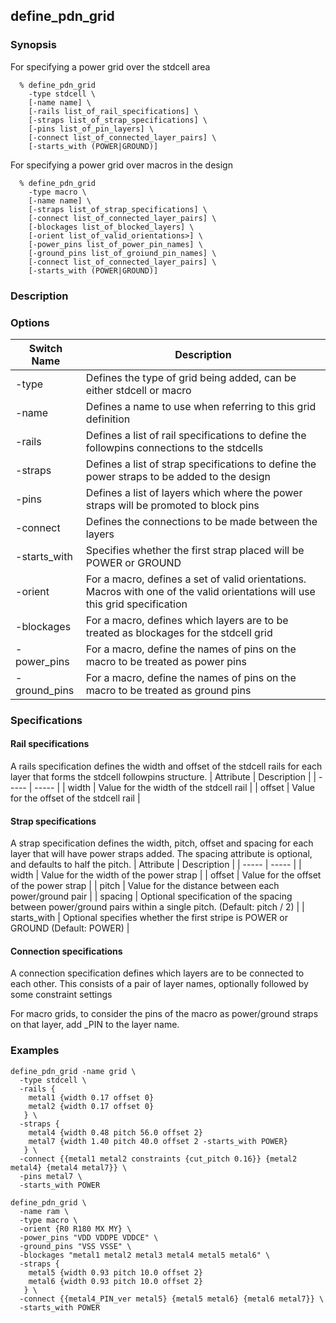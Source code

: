 ## define_pdn_grid

### Synopsis
For specifying a power grid over the stdcell area
```
  % define_pdn_grid
    -type stdcell \
    [-name name] \
    [-rails list_of_rail_specifications] \
    [-straps list_of_strap_specifications] \
    [-pins list_of_pin_layers] \
    [-connect list_of_connected_layer_pairs] \
    [-starts_with (POWER|GROUND)]    
```
For specifying a power grid over macros in the design
```
  % define_pdn_grid
    -type macro \
    [-name name] \
    [-straps list_of_strap_specifications] \
    [-connect list_of_connected_layer_pairs] \
    [-blockages list_of_blocked_layers] \
    [-orient list_of_valid_orientations>] \
    [-power_pins list_of_power_pin_names] \
    [-ground_pins list_of_groiund_pin_names] \
    [-connect list_of_connected_layer_pairs] \
    [-starts_with (POWER|GROUND)]    
```

### Description

### Options

| Switch Name | Description |
| ----- | ----- |
| -type | Defines the type of grid being added, can be either stdcell or macro|
| -name | Defines a name to use when referring to this grid definition |
| -rails | Defines a list of rail specifications to define the followpins connections to the stdcells |
| -straps | Defines a list of strap specifications to define the power straps to be added to the design |
| -pins | Defines a list of layers which where the power straps will be promoted to block pins |
| -connect | Defines the connections to be made between the layers |
| -starts_with | Specifies whether the first strap placed will be POWER or GROUND |
| -orient | For a macro, defines a set of valid orientations. Macros with one of the valid orientations will use this grid specification |
| -blockages | For a macro, defines which layers are to be treated as blockages for the stdcell grid |
| -power_pins | For a macro, define the names of pins on the macro to be treated as power pins |
| -ground_pins | For a macro, define the names of pins on the macro to be treated as ground pins |


### Specifications

#### Rail specifications
A rails specification defines the width and offset of the stdcell rails for each layer that forms the stdcell followpins structure.
| Attribute | Description |
| ----- | ----- |
| width | Value for the width of the stdcell rail |
| offset | Value for the offset of the stdcell rail |

#### Strap specifications
A strap specification defines the width, pitch, offset and spacing for each layer that will have power straps added. The spacing attribute is optional, and defaults to half the pitch.
| Attribute | Description |
| ----- | ----- |
| width | Value for the width of the power strap |
| offset | Value for the offset of the power strap |
| pitch | Value for the distance between each power/ground pair |
| spacing | Optional specification of the spacing between power/ground pairs within a single pitch. (Default: pitch / 2) |
| starts_with | Optional specifies whether the first stripe is POWER or GROUND (Default: POWER) |

#### Connection specifications
A connection specification defines which layers are to be connected to each other. This consists of a pair of layer names, optionally followed by some constraint settings

For macro grids, to consider the pins of the macro as power/ground straps on that layer, add _PIN to the layer name.

### Examples
```
define_pdn_grid -name grid \
  -type stdcell \
  -rails {
    metal1 {width 0.17 offset 0}
    metal2 {width 0.17 offset 0}
   } \
  -straps {
    metal4 {width 0.48 pitch 56.0 offset 2}
    metal7 {width 1.40 pitch 40.0 offset 2 -starts_with POWER}
   } \
  -connect {{metal1 metal2 constraints {cut_pitch 0.16}} {metal2 metal4} {metal4 metal7}} \
  -pins metal7 \
  -starts_with POWER

define_pdn_grid \
  -name ram \
  -type macro \
  -orient {R0 R180 MX MY} \
  -power_pins "VDD VDDPE VDDCE" \
  -ground_pins "VSS VSSE" \
  -blockages "metal1 metal2 metal3 metal4 metal5 metal6" \
  -straps {
    metal5 {width 0.93 pitch 10.0 offset 2}
    metal6 {width 0.93 pitch 10.0 offset 2}
   } \
  -connect {{metal4_PIN_ver metal5} {metal5 metal6} {metal6 metal7}} \
  -starts_with POWER

```

